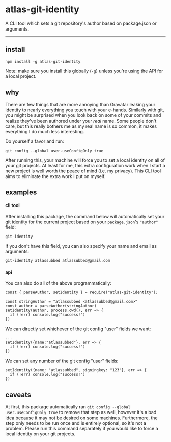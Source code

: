 # atlas-git-identity

A CLI tool which sets a git repository's author based on package.json or arguments.

---

## install

```
npm install -g atlas-git-identity
```

Note: make sure you install this globally (`-g`) unless you're using the API for a local project.

## why

There are few things that are more annoying than Gravatar leaking your identity to nearly everything you touch with your e-hands. Similarly with git, you might be surprised when you look back on some of your commits and realize they've been authored under your *real* name. Some people don't care, but this really bothers me as my real name is so common, it makes everything I do much less interesting.

Do yourself a favor and run:

```
git config --global user.useConfigOnly true
```

After running this, your machine will force you to set a local identity on all of your git projects. At least for me, this extra configuration work when I start a new project is well worth the peace of mind (i.e. my privacy). This CLI tool aims to eliminate the extra work I put on myself.

## examples

#### cli tool

After installing this package, the command below will automatically set your git identity for the current project based on your `package.json`'s `"author"` field:

```
git-identity
```

If you don't have this field, you can also specify your name and email as arguments:

```
git-identity atlassubbed atlassubbed@gmail.com
```

#### api

You can also do all of the above programmatically:

```
const { parseAuthor, setIdentity } = require("atlas-git-identity");

const stringAuthor = "atlassubbed <atlassubbed@gmail.com>"
const author = parseAuthor(stringAuthor)
setIdentity(author, process.cwd(), err => {
  if (!err) console.log("success!")
})
```

We can directly set whichever of the git config "user" fields we want:

```
...
setIdentity({name:"atlassubbed"}, err => {
  if (!err) console.log("success!")
})
```

We can set any number of the git config "user" fields:

```
setIdentity({name: "atlassubbed", signingkey: "123"}, err => {
  if (!err) console.log("success!")
})
```

## caveats

At first, this package automatically ran `git config --global user.useConfigOnly true` to remove that step as well, however it's a bad idea because it may not be desired on some machines. Furthermore, the step only needs to be run once and is entirely optional, so it's not a problem. Please run this command separately if you would like to force a local identity on your git projects.



